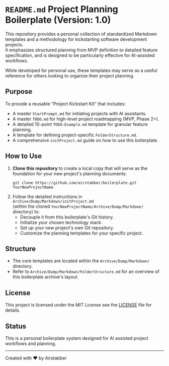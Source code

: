 # **`README.md` Project Planning Boilerplate (Version: 1.0)**

This repository provides a personal collection of standardized Markdown templates and a methodology for kickstarting software development projects.  
It emphasizes structured planning from MVP definition to detailed feature specification, and is designed to be particularly effective for AI-assisted workflows.

While developed for personal use, these templates may serve as a useful reference for others looking to organize their project planning.

## Purpose

To provide a reusable "Project Kickstart Kit" that includes:

- A master `StartPrompt.md` for initiating projects with AI assistants.
- A master `TODO.md` for high-level project roadmapping (MVP, Phase 2+).
- A detailed 10-point `TODO-Example.md` template for granular feature planning.
- A template for defining project-specific `FolderStructure.md`.
- A comprehensive `initProject.md` guide on how to use this boilerplate.

## How to Use

1.  **Clone this repository** to create a local copy that will serve as the foundation for your new project's planning documents:
    ```
    git clone https://github.com/airstabber/boilerplate.git YourNewProjectName
    ```
2.  Follow the detailed instructions in `Archive/Dump/Markdown/initProject.md`  
    (within the cloned `YourNewProjectName/Archive/Dump/Markdown/` directory) to:
    - Decouple it from this boilerplate's Git history.
    - Initialize your chosen technology stack.
    - Set up your new project's own Git repository.
    - Customize the planning templates for your specific project.

## Structure

- The core templates are located within the `Archive/Dump/Markdown/` directory.
- Refer to `Archive/Dump/Markdown/FolderStructure.md` for an overview of this boilerplate archive's layout.

## License

This project is licensed under the MIT License see the [LICENSE](LICENSE) file for details.

## Status

This is a personal boilerplate system designed for AI assisted project workflows and planning.

---

Created with ❤️ by Airstabber
